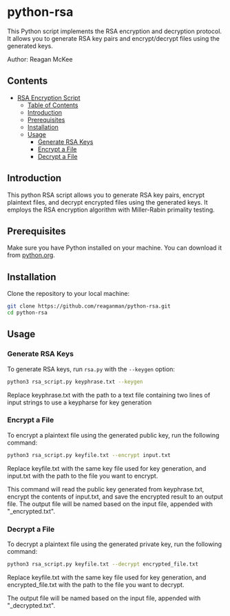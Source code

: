 # python-rsa

This Python script implements the RSA encryption and decryption protocol. It allows you to generate RSA key pairs and encrypt/decrypt files using the generated keys.

Author: Reagan McKee

## Contents

- [RSA Encryption Script](#rsa-encryption-script)
  - [Table of Contents](#table-of-contents)
  - [Introduction](#introduction)
  - [Prerequisites](#prerequisites)
  - [Installation](#installation)
  - [Usage](#usage)
    - [Generate RSA Keys](#generate-rsa-keys)
    - [Encrypt a File](#encrypt-a-file)
    - [Decrypt a File](#decrypt-a-file)

## Introduction

This python RSA script allows you to generate RSA key pairs, encrypt plaintext files, and decrypt encrypted files using the generated keys. It employs the RSA encryption algorithm with Miller-Rabin primality testing.

## Prerequisites

Make sure you have Python installed on your machine. You can download it from [python.org](https://www.python.org/).

## Installation

Clone the repository to your local machine:

```bash
git clone https://github.com/reaganman/python-rsa.git
cd python-rsa
```
## Usage

### Generate RSA Keys

To generate RSA keys, run `rsa.py` with the `--keygen` option:

```bash
python3 rsa_script.py keyphrase.txt --keygen
```
Replace keyphrase.txt with the path to a text file containing two lines of input strings to use a keypharse for key generation

### Encrypt a File

To encrypt a plaintext file using the generated public key, run the following command:

```bash
python3 rsa_script.py keyfile.txt --encrypt input.txt
```
Replace keyfile.txt with the same key file used for key generation, and input.txt with the path to the file you want to encrypt.

This command will read the public key generated from keyphrase.txt, encrypt the contents of input.txt, and save the encrypted result to an output file. The output file will be named based on the input file, appended with "_encrypted.txt".

### Decrypt a File
To decrypt a plaintext file using the generated private key, run the following command:
```bash
python3 rsa_script.py keyfile.txt --decrypt encrypted_file.txt
```
Replace keyfile.txt with the same key file used for key generation, and encrypted_file.txt with the path to the file you want to decrypt.

The output file will be named based on the input file, appended with "_decrypted.txt".

